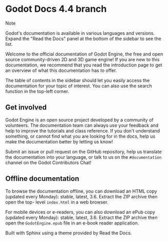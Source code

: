 # Godot Docs 4.4 branch

Note

Godot's documentation is available in various languages and versions. Expand
the "Read the Docs" panel at the bottom of the sidebar to see the list.

Welcome to the official documentation of Godot Engine, the free and open
source community-driven 2D and 3D game engine! If you are new to this
documentation, we recommend that you read the introduction page to get an
overview of what this documentation has to offer.

The table of contents in the sidebar should let you easily access the
documentation for your topic of interest. You can also use the search function
in the top-left corner.

## Get involved

Godot Engine is an open source project developed by a community of volunteers.
The documentation team can always use your feedback and help to improve the
tutorials and class reference. If you don't understand something, or cannot
find what you are looking for in the docs, help us make the documentation
better by letting us know!

Submit an issue or pull request on the GitHub repository, help us translate
the documentation into your language, or talk to us on the `#documentation`
channel on the Godot Contributors Chat!

## Offline documentation

To browse the documentation offline, you can download an HTML copy (updated
every Monday): stable, latest, 3.6. Extract the ZIP archive then open the top-
level `index.html` in a web browser.

For mobile devices or e-readers, you can also download an ePub copy (updated
every Monday): stable, latest, 3.6. Extract the ZIP archive then open the
`GodotEngine.epub` file in an e-book reader application.

Built with Sphinx using a theme provided by Read the Docs.

